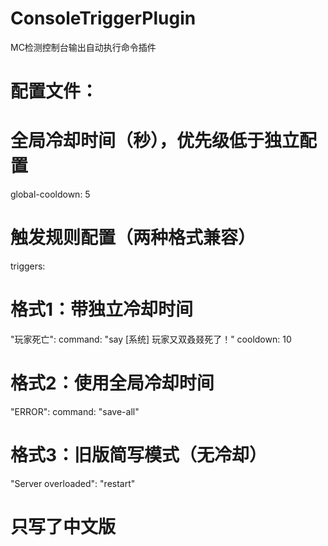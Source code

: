 # ConsoleTriggerPlugin
MC检测控制台输出自动执行命令插件
# 配置文件：
# 全局冷却时间（秒），优先级低于独立配置
global-cooldown: 5

# 触发规则配置（两种格式兼容）
triggers:
  # 格式1：带独立冷却时间
  "玩家死亡":
    command: "say [系统] 玩家又双叒叕死了！"
    cooldown: 10

  # 格式2：使用全局冷却时间
  "ERROR":
    command: "save-all"

  # 格式3：旧版简写模式（无冷却）
  "Server overloaded": "restart"
# 只写了中文版
